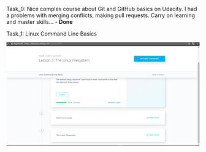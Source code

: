 Task_0: Nice complex course about Git and GitHub basics on Udacity. I had a problems with merging conflicts, making pull requests.
Carry on learning and master skills... - **Done** 

Task_1: Linux Command Line Basics 

![Task_1.1](Task_1/Images/Course_1.png)
